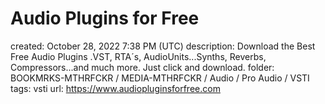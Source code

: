 # Audio Plugins for Free

created: October 28, 2022 7:38 PM (UTC)
description: Download the Best Free Audio Plugins .VST, RTA´s, AudioUnits...Synths, Reverbs, Compressors...and much more. Just click and download.
folder: BOOKMRKS-MTHRFCKR / MEDIA-MTHRFCKR / Audio / Pro Audio / VSTI
tags: vsti
url: https://www.audiopluginsforfree.com